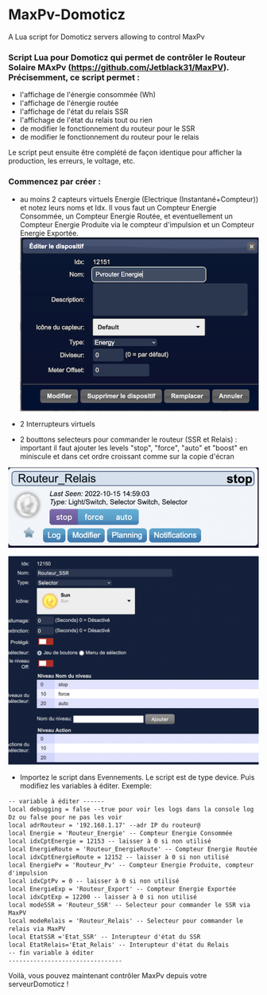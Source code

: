 # MaxPv-Domoticz
A Lua script for Domoticz servers allowing to control MaxPv

### Script Lua pour Domoticz qui permet de contrôler le Routeur Solaire MAxPv (https://github.com/Jetblack31/MaxPV). Précisemment, ce script permet :
* l'affichage de l'énergie consommée (Wh)
* l'affichage de l'énergie routée
* l'affichage de l'état du relais SSR
* l'affichage de l'état du relais tout ou rien
* de modifier le fonctionnement du routeur pour le SSR
* de modifier le fonctionnement du routeur pour le relais

Le script peut ensuite être complété de façon identique pour afficher la production, les erreurs, le voltage, etc.

### Commencez par créer :
* au moins 2  capteurs virtuels Energie (Electrique (Instantané+Compteur)) et notez leurs noms et Idx. Il vous faut un Compteur Energie Consommée, un Compteur Energie Routée, et eventuellement un Compteur Energie Produite via le compteur d'impulsion et un Compteur Energie Exportée.
![Capteur virtuel Energie](https://raw.githubusercontent.com/sebsalva/MaxPv-Domoticz/main/fig/energie.png)

* 2 Interrupteurs virtuels
* 2 bouttons selecteurs pour commander le routeur (SSR et Relais) : important il faut ajouter les levels "stop", "force", "auto" et "boost" en miniscule et dans cet ordre croissant comme sur la copie d'écran

![Capteur virtuel Energie](https://raw.githubusercontent.com/sebsalva/MaxPv-Domoticz/main/fig/selecteur.png)

![Capteur virtuel Energie](https://raw.githubusercontent.com/sebsalva/MaxPv-Domoticz/main/fig/selecteur2.png)

* Importez le script dans Evennements. Le script est de type device. Puis modifiez les variables à éditer. Exemple: 
```
-- variable à éditer ------
local debugging = false --true pour voir les logs dans la console log Dz ou false pour ne pas les voir
local adrRouteur = '192.168.1.17' --adr IP du routeur@
local Energie = 'Routeur_Energie' -- Compteur Energie Consommée
local idxCptEnergie = 12153 -- laisser à 0 si non utilisé
local EnergieRoute = 'Routeur_EnergieRoute' -- Compteur Energie Routée
local idxCptEnergieRoute = 12152 -- laisser à 0 si non utilisé
local EnergiePv = 'Routeur_Pv' -- Compteur Energie Produite, compteur d'impulsion
local idxCptPv = 0 -- laisser à 0 si non utilisé
local EnergieExp = 'Routeur_Export' -- Compteur Energie Exportée
local idxCptExp = 12200 -- laisser à 0 si non utilisé
local modeSSR = 'Routeur_SSR' -- Selecteur pour commander le SSR via MaxPV
local modeRelais = 'Routeur_Relais' -- Selecteur pour commander le relais via MaxPV
local EtatSSR ='Etat_SSR' -- Interupteur d'état du SSR 
local EtatRelais='Etat_Relais' -- Interupteur d'état du Relais
-- fin variable à éditer
--------------------------------
```

Voilà, vous pouvez maintenant contrôler MaxPv depuis votre serveurDomoticz !
